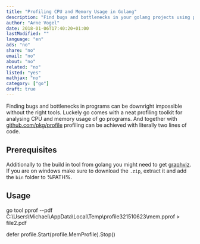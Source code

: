 ```yaml
---
title: "Profiling CPU and Memory Usage in Golang"
description: "Find bugs and bottlenecks in your golang projects using profiling. Profile your CPU and memory usage in go"
author: "Arne Vogel"
date: 2018-01-06T17:40:20+01:00
lastModified: ""
language: "en"
ads: "no"
share: "no"
email: "no"
about: "no"
related: "no"
listed: "yes"
mathjax: "no"
category: ["go"]
draft: true
---
```


Finding bugs and bottlenecks in programs can be downright impossible without the right tools. Luckely go comes with a neat profiling toolkit for analysing CPU and memory usage of go programs. And together with [github.com/pkg/profile](https://github.com/pkg/profile) profiling can be achieved with literally two lines of code.

## Prerequisites

Additionally to the build in tool from golang you might need to get [graphviz](https://graphviz.gitlab.io/). If you are on windows make sure to download the `.zip`, extract it and add the `bin` folder to %PATH%.

## Usage

go tool pprof --pdf C:\Users\Michael\AppData\Local\Temp\profile321510623\mem.pprof > file2.pdf

defer profile.Start(profile.MemProfile).Stop()
